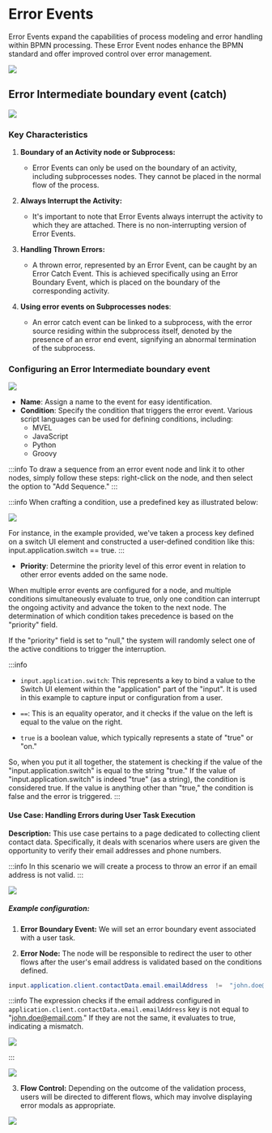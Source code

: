 # Error Events

Error Events expand the capabilities of process modeling and error handling within BPMN processing. These Error Event nodes enhance the BPMN standard and offer improved control over error management.

![](https://s3.eu-west-1.amazonaws.com/docx.flowx.ai/3.5/error_event_diagram.png)

## Error Intermediate boundary event (catch)

![](https://s3.eu-west-1.amazonaws.com/docx.flowx.ai/3.5/error_event.png#center)

### Key Characteristics

1. **Boundary of an Activity node or Subprocess:**
   - Error Events can only be used on the boundary of an activity, including subprocesses nodes. They cannot be placed in the normal flow of the process.

2. **Always Interrupt the Activity:**
   - It's important to note that Error Events always interrupt the activity to which they are attached. There is no non-interrupting version of Error Events.

3. **Handling Thrown Errors:**
   - A thrown error, represented by an Error Event, can be caught by an Error Catch Event. This is achieved specifically using an Error Boundary Event, which is placed on the boundary of the corresponding activity.

4. **Using error events on Subprocesses nodes**:
    - An error catch event can be linked to a subprocess, with the error source residing within the subprocess itself, denoted by the presence of an error end event, signifying an abnormal termination of the subprocess.


### Configuring an Error Intermediate boundary event

![](https://s3.eu-west-1.amazonaws.com/docx.flowx.ai/3.5/error_event_config.png)

* **Name**: Assign a name to the event for easy identification.
* **Condition**: Specify the condition that triggers the error event. Various script languages can be used for defining conditions, including:
    - MVEL
    - JavaScript
    - Python
    - Groovy


:::info
To draw a sequence from an error event node and link it to other nodes, simply follow these steps: right-click on the node, and then select the option to "Add Sequence."
:::

:::info
When crafting a condition, use a predefined key as illustrated below:

![](https://s3.eu-west-1.amazonaws.com/docx.flowx.ai/3.5/error_events_key.gif)

For instance, in the example provided, we've taken a process key defined on a switch UI element and constructed a user-defined condition like this: input.application.switch == true.
:::

* **Priority**: Determine the priority level of this error event in relation to other error events added on the same node.

When multiple error events are configured for a node, and multiple conditions simultaneously evaluate to true, only one condition can interrupt the ongoing activity and advance the token to the next node. The determination of which condition takes precedence is based on the "priority" field.

If the "priority" field is set to "null," the system will randomly select one of the active conditions to trigger the interruption.

:::info
* `input.application.switch`: This represents a key to bind a value to the Switch UI element within the "application" part of the "input". It is used in this example to capture input or configuration from a user.

* `==`: This is an equality operator, and it checks if the value on the left is equal to the value on the right.

* `true` is a boolean value, which typically represents a state of "true" or "on."

So, when you put it all together, the statement is checking if the value of the "input.application.switch" is equal to the string "true." If the value of "input.application.switch" is indeed "true" (as a string), the condition is considered true. If the value is anything other than "true," the condition is false and the error is triggered.
:::

#### Use Case: Handling Errors during User Task Execution

**Description:** This use case pertains to a page dedicated to collecting client contact data. Specifically, it deals with scenarios where users are given the opportunity to verify their email addresses and phone numbers.

:::info
In this scenario we will create a process to throw an error if an email address is not valid.
:::

![](https://s3.eu-west-1.amazonaws.com/docx.flowx.ai/3.5/error_ev_task.png)

##### Example configuration:

1. **Error Boundary Event:** We will set an error boundary event associated with a user task.

2. **Error Node:** The node will be responsible to redirect the user to other flows after the user's email address is validated based on the conditions defined.

```java
input.application.client.contactData.email.emailAddress  !=  "john.doe@email.com"
```
:::info
The expression checks if the email address configured in `application.client.contactData.email.emailAddress` key is not equal to "john.doe@email.com." If they are not the same, it evaluates to true, indicating a mismatch.

![](https://s3.eu-west-1.amazonaws.com/docx.flowx.ai/3.5/error_key.png)

:::


![](https://s3.eu-west-1.amazonaws.com/docx.flowx.ai/3.5/validateEmailerror.png)

3. **Flow Control:** Depending on the outcome of the validation process, users will be directed to different flows, which may involve displaying error modals as appropriate.

![](https://s3.eu-west-1.amazonaws.com/docx.flowx.ai/3.5/error_email.gif)

